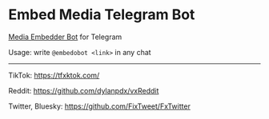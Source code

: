 # Embed Media Telegram Bot

[Media Embedder Bot](https://t.me/embedobot) for Telegram

Usage: write `@embedobot <link>` in any chat

---

TikTok: https://tfxktok.com/

Reddit: https://github.com/dylanpdx/vxReddit

Twitter, Bluesky: https://github.com/FixTweet/FxTwitter
